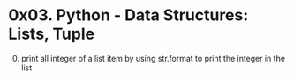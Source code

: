# 0x03. Python - Data Structures: Lists, Tuple

0. print all integer of a list item by using str.format to print the integer in the list

